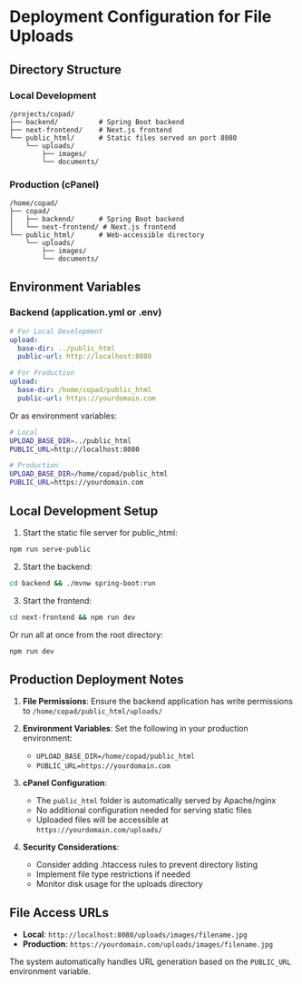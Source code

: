 # Deployment Configuration for File Uploads

## Directory Structure

### Local Development
```
/projects/copad/
├── backend/          # Spring Boot backend
├── next-frontend/    # Next.js frontend
└── public_html/      # Static files served on port 8080
    └── uploads/
        ├── images/
        └── documents/
```

### Production (cPanel)
```
/home/copad/
├── copad/
│   ├── backend/      # Spring Boot backend
│   └── next-frontend/ # Next.js frontend
└── public_html/      # Web-accessible directory
    └── uploads/
        ├── images/
        └── documents/
```

## Environment Variables

### Backend (application.yml or .env)
```yaml
# For Local Development
upload:
  base-dir: ../public_html
  public-url: http://localhost:8080

# For Production
upload:
  base-dir: /home/copad/public_html
  public-url: https://yourdomain.com
```

Or as environment variables:
```bash
# Local
UPLOAD_BASE_DIR=../public_html
PUBLIC_URL=http://localhost:8080

# Production
UPLOAD_BASE_DIR=/home/copad/public_html
PUBLIC_URL=https://yourdomain.com
```

## Local Development Setup

1. Start the static file server for public_html:
```bash
npm run serve-public
```

2. Start the backend:
```bash
cd backend && ./mvnw spring-boot:run
```

3. Start the frontend:
```bash
cd next-frontend && npm run dev
```

Or run all at once from the root directory:
```bash
npm run dev
```

## Production Deployment Notes

1. **File Permissions**: Ensure the backend application has write permissions to `/home/copad/public_html/uploads/`

2. **Environment Variables**: Set the following in your production environment:
   - `UPLOAD_BASE_DIR=/home/copad/public_html`
   - `PUBLIC_URL=https://yourdomain.com`

3. **cPanel Configuration**: 
   - The `public_html` folder is automatically served by Apache/nginx
   - No additional configuration needed for serving static files
   - Uploaded files will be accessible at `https://yourdomain.com/uploads/`

4. **Security Considerations**:
   - Consider adding .htaccess rules to prevent directory listing
   - Implement file type restrictions if needed
   - Monitor disk usage for the uploads directory

## File Access URLs

- **Local**: `http://localhost:8080/uploads/images/filename.jpg`
- **Production**: `https://yourdomain.com/uploads/images/filename.jpg`

The system automatically handles URL generation based on the `PUBLIC_URL` environment variable.